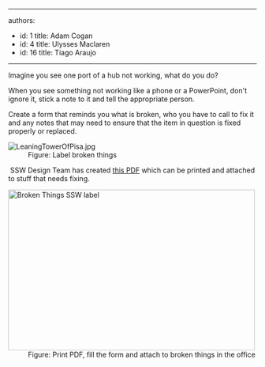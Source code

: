 

---
authors:
  - id: 1
    title: Adam Cogan
  - id: 4
    title: Ulysses Maclaren
  - id: 16
    title: Tiago Araujo
---




<span class='intro'> <p>Imagine you see one port of a hub not working, what do you do?</p>
                <p>
                    When you see something not working like a phone or a PowerPoint, don't ignore it,
                    stick a note to it and tell the appropriate person.
                </p> </span>

<p>Create a form that reminds you what is broken, who you have to call to fix it and any notes that may need to ensure that the item in question is fixed properly or replaced.</p><dl class="goodImage"><dt> 
      <img src="/Management/Rules-to-Better-Software-Consultants-Working-in-a-Team/PublishingImages/LeaningTowerOfPisa.jpg" alt="LeaningTowerOfPisa.jpg" />
   </dt><dd>Figure&#58; Label broken things</dd></dl>​ SSW Design Team has created <a href="/Management/Rules-to-Better-Software-Consultants-Working-in-a-Team/Documents/SSW-label-broken-things.pdf">this PDF​</a> which can be printed and attached to stuff that needs fixing. 
<dl class="goodImage"><dt> 
      <img src="/Management/Rules-to-Better-Software-Consultants-Working-in-a-Team/PublishingImages/broken-things.jpg" alt="Broken Things SSW label" style="width&#58;500px;height&#58;325px;" />
   </dt><dd>Figure&#58; Print PDF, fill the form and attach to broken things in the office​</dd></dl>​ 


